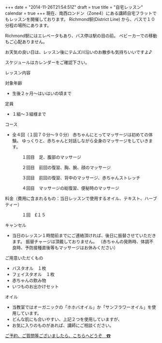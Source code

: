 +++
date = "2014-11-26T21:54:51Z"
draft = true
title = "自宅レッスン"
calendar = true
+++
現在、南西ロンドン（Zone4）にある講師自宅フラットでもレッスンを開催しております。
Richmond駅(District Line) から、バスで１０分程の場所にあります。

Richmond駅にはエレベータもあり、バス停は駅の目の前。
ベビーカーでの移動もご心配ありません。

お天気の良い日は、レッスン後にテムズ川沿いのお散歩も気持ちいいですよ♪

スケジュールはカレンダーをご確認下さい。

レッスン内容

対象年齢

* 生後２ヶ月〜はいはいの頃まで

定員

* １組〜３組様まで

コース

* 全４回（１回７０分〜９０分）
  赤ちゃんにとってマッサージは初めての体験。
  ゆっくりと、赤ちゃんと対話しながら全身のマッサージをしていきます。

　　　　１回目　足、腹部のマッサージ

　　　　２回目　前回の復習、胸、腕、顔のマッサージ

　　　　３回目　前回の復習、背中のマッサージ、赤ちゃんストレッチ

　　　　４回目　マッサージの総復習、便秘時のマッサージ

料金（費用に含まれるもの：当日レッスンで使用するオイル、テキスト、ハーブティー）

　　　　１回　£１５　

キャンセル

* 当日のレッスン１時間前までにご連絡頂ければ、後日に振替させていただきます。
  振替チャージは頂戴しておりません。
  （赤ちゃんの発熱時、体調不良時、予防接種直後等もマッサージはお休みください）

ご用意いただくもの

* バスタオル　１枚
* フェイスタオル　１枚
* 赤ちゃんの飲み物
* いつものお出かけセット

オイル

* 当教室ではオーガニックの「ホホバオイル」か「サンフラワーオイル」を使用しています。
* どんな肌にも合いやすい、上記２つを使用していますが、
* お気に入りのものがあれば、講師にご相談ください。

[ご予約、ご質問等ございましたら、こちらへどうぞ　☎](/contact)


